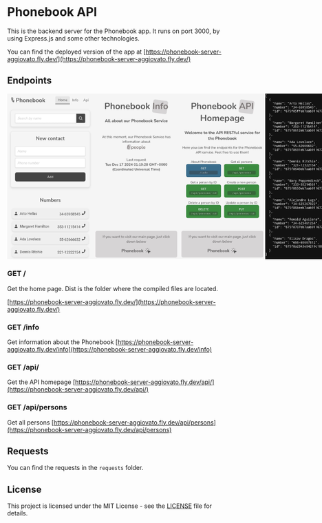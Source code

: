 # Phonebook API

This is the backend server for the Phonebook app. It runs on port 3000, by using Express.js and some other technologies.

You can find the deployed version of the app at [https://phonebook-server-aggiovato.fly.dev/](https://phonebook-server-aggiovato.fly.dev/)

## Endpoints

<div style="display: flex; justify-content: space-between;">
  <img src="./src/assets/phonebook-home-preview.jpg" alt="Phonebook_Home_Preview" width="200" />
  <img src="./src/assets/phonebook-info-preview.jpg" alt="Phonebook_Info_Preview" width="200" />
  <img src="./src/assets/phonebook-api-preview.jpg" alt="Phonebook_API_Preview" width="200" />
  <img src="./src/assets/phonebook-api-persons-preview.jpg" alt="Phonebook_API_Persons_Preview" width="200" />
</div>


### GET /

Get the home page. Dist is the folder where the compiled files are located.

[https://phonebook-server-aggiovato.fly.dev/](https://phonebook-server-aggiovato.fly.dev/)

### GET /info

Get information about the Phonebook
[https://phonebook-server-aggiovato.fly.dev/info](https://phonebook-server-aggiovato.fly.dev/info)

### GET /api/

Get the API homepage
[https://phonebook-server-aggiovato.fly.dev/api/](https://phonebook-server-aggiovato.fly.dev/api/)

### GET /api/persons

Get all persons
[https://phonebook-server-aggiovato.fly.dev/api/persons](https://phonebook-server-aggiovato.fly.dev/api/persons)

## Requests

You can find the requests in the `requests` folder.

## License

This project is licensed under the MIT License - see the [LICENSE](LICENSE) file for details.
